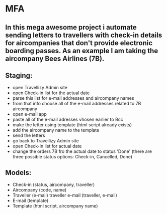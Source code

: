 # MFA #

## In this mega awesome project i automate sending letters to travellers with check-in details for aircompanies that don't provide electronic boarding passes. As an example I am taking the aircompany Bees Airlines (7B).
## Staging:
- open Travellizy Admin site
- open Check-in list for the actual date
- parse this list for e-mail addresses and aircompany names
- from that info choose all of the e-mail addresses related to 7B aircompany
- open e-mail app
- paste all of the e-mail adresses vhosen earlier to Bcc
- make the letter using template (html script already exists)
- add the aircompany name to the template
- send the letters
- go back to Travellizy Admin site
- open Check-in list for actual date
- change the orders 7B fro the actual date to status 'Done' (there are three possible status options: Check-in, Cancelled, Done)

## Models:
* Check-in (status, aircompany, traveller)
* Aircompany (code, name)
* Traveller (e-mail)
traveller e-mail (traveller, e-mail)
* E-mail (template)
* Template (html script, aircompany name)

